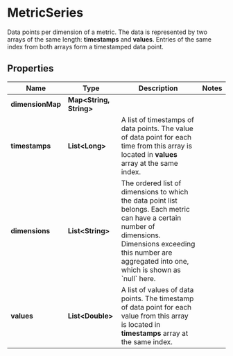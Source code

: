

# MetricSeries

Data points per dimension of a metric.   The data is represented by two arrays of the same length: **timestamps** and **values**. Entries of the same index from both arrays form a timestamped data point.

## Properties

| Name | Type | Description | Notes |
|------------ | ------------- | ------------- | -------------|
|**dimensionMap** | **Map&lt;String, String&gt;** |  |  |
|**timestamps** | **List&lt;Long&gt;** | A list of timestamps of data points.   The value of data point for each time from this array is located in **values** array at the same index. |  |
|**dimensions** | **List&lt;String&gt;** | The ordered list of dimensions to which the data point list belongs.    Each metric can have a certain number of dimensions. Dimensions exceeding this number are aggregated into one, which is shown as &#x60;null&#x60; here. |  |
|**values** | **List&lt;Double&gt;** | A list of values of data points.   The timestamp of data point for each value from this array is located in **timestamps** array at the same index. |  |




